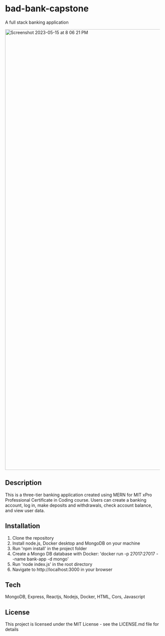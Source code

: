 # bad-bank-capstone
A full stack banking application

<img width="1428" alt="Screenshot 2023-05-15 at 8 06 21 PM" src="https://github.com/ktiven/bad-bank-capstone/assets/110775129/61eefdcc-13b1-411e-95d5-5c46e386a78c">


## Description
This is a three-tier banking application created using MERN for MIT xPro Professional Certificate in Coding course.  Users can create a banking account, log in, make deposits and withdrawals, check account balance, and view user data.

## Installation
1. Clone the repository 
2. Install node.js, Docker desktop and MongoDB on your machine
3. Run 'npm install' in the project folder
4. Create a Mongo DB database with Docker: 'docker run -p 27017:27017 --name bank-app -d mongo'
5. Run 'node index.js' in the root directory
6. Navigate to http://localhost:3000 in your browser

## Tech
MongoDB, Express, Reactjs, Nodejs, Docker, HTML, Cors, Javascript

## License
This project is licensed under the MIT License - see the LICENSE.md file for details
